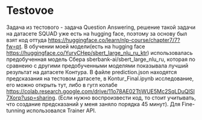 # Testovoe
Задача из тестового - задача Question Answering, решение такой задачи на датасете SQUAD уже есть на hugging face, поэтому за основу был взят код оттуда https://huggingface.co/learn/nlp-course/chapter7/7?fw=pt.
В обучении моей модели(есть на hugging face https://huggingface.co/YuryCHep/sbert_large_nlu_ru_ktr) использовалась предобученная модель Сбера sberbank-ai/sbert_large_nlu_ru, которая по сравнеию с другими предобученными моделями показывала лучший результат на датасете Контура.
В файле prediction.json находятся предсказания на тестовом датасете, в Kontur_Final.ipynb исследование, его можно открыть тут, либо в гугл колабе https://colab.research.google.com/drive/11o78AE02TtjWUE5Mc2SqLDuQISI7Xorp?usp=sharing. (Если нужно воспроизвести код, то стоит учитывать, что создание предсказаний у меня заняло порядка 45 минут).
Для Fine-tunning использовался Trainer API.
